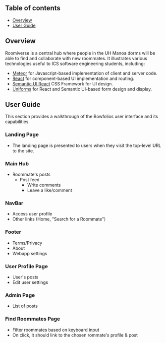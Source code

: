 ## Table of contents

* [Overview](#overview)
* [User Guide](#user-guide)

## Overview
Roomiverse is a central hub where people in the UH Manoa dorms will be able to find and collaborate with new roommates. It illustrates various technologies useful to ICS software engineering students, including:

* [Meteor](https://www.meteor.com/) for Javascript-based implementation of client and server code.
* [React](https://reactjs.org/) for component-based UI implementation and routing.
* [Semantic UI React](https://react.semantic-ui.com/) CSS Framework for UI design.
* [Uniforms](https://uniforms.tools/) for React and Semantic UI-based form design and display.

## User Guide
This section provides a walkthrough of the Bowfolios user interface and its capabilities.

### Landing Page
* The landing page is presented to users when they visit the top-level URL to the site.

### Main Hub
* Roommate's posts
  * Post feed
    * Write comments
    * Leave a like/comment    

### NavBar
* Access user profile
* Other links (Home, "Search for a Roommate")

### Footer
* Terms/Privacy
* About
* Webapp settings

### User Profile Page
* User's posts
* Edit user settings

### Admin Page
* List of posts

### Find Roommates Page
* Filter roommates based on keyboard input
* On click, it should link to the chosen rommate's profile & post
